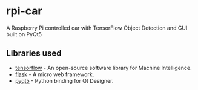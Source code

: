 # rpi-car
A Raspberry Pi controlled car with TensorFlow Object Detection and GUI built on PyQt5


## Libraries used

* [tensorflow](https://www.tensorflow.org/) - An open-source software library for Machine Intelligence.
* [flask](http://flask.pocoo.org/) - A micro web framework.
* [pyqt5](http://pyqt.sourceforge.net/Docs/PyQt5/) - Python binding for Qt Designer.
